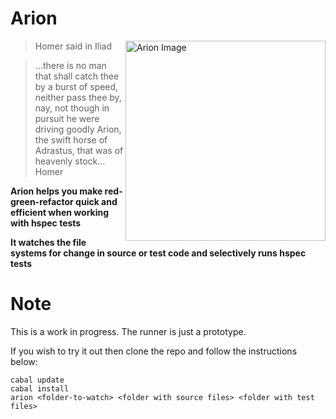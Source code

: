 # Arion 

<img src="http://s1.hubimg.com/u/7984120_f260.jpg"
 alt="Arion Image" title="arion" align="right" height="320px"/>

> Homer said in Iliad

> ...there is no man that shall catch thee by a burst of speed, neither pass thee by,
> nay, not though in pursuit he were driving goodly Arion,
> the swift horse of Adrastus, that was of heavenly stock...
> Homer


**Arion helps you make red-green-refactor quick and efficient when working with hspec tests**

**It watches the file systems for change in source or test code and selectively runs hspec tests**


# Note
This is a work in progress. The runner is just a prototype.

If you wish to try it out then clone the repo and follow the instructions below:

```cabal
cabal update
cabal install
arion <folder-to-watch> <folder with source files> <folder with test files>
```
